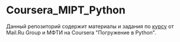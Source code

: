 # Coursera_MIPT_Python
Данный репозиторий содержит материалы и задания по [курсу](https://www.coursera.org/learn/diving-in-python) от Mail.Ru Group и МФТИ на Coursera "Погружение в Python".

